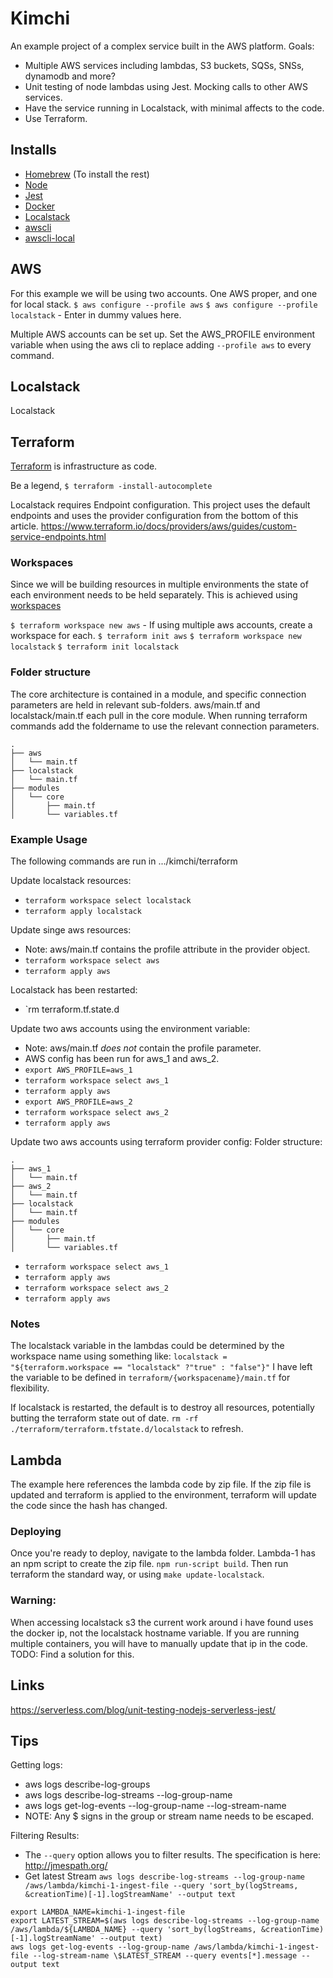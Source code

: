 # Kimchi

An example project of a complex service built in the AWS platform.
Goals:

- Multiple AWS services including lambdas, S3 buckets, SQSs, SNSs, dynamodb and more?
- Unit testing of node lambdas using Jest. Mocking calls to other AWS services.
- Have the service running in Localstack, with minimal affects to the code.
- Use Terraform.

## Installs

- [Homebrew](https://brew.sh/) (To install the rest)
- [Node](https://nodejs.org/en/)
- [Jest](https://jestjs.io/)
- [Docker](https://www.docker.com/)
- [Localstack](https://github.com/localstack/localstack)
- [awscli](https://aws.amazon.com/cli/)
- [awscli-local](https://github.com/localstack/awscli-local)

## AWS

For this example we will be using two accounts. One AWS proper, and one for local stack.
`$ aws configure --profile aws`
`$ aws configure --profile localstack` - Enter in dummy values here.

Multiple AWS accounts can be set up. Set the AWS_PROFILE environment variable when using the aws cli to replace adding `--profile aws` to every command.

## Localstack

Localstack

## Terraform

[Terraform](https://www.terraform.io/) is infrastructure as code.

Be a legend, `$ terraform -install-autocomplete`

Localstack requires Endpoint configuration.
This project uses the default endpoints and uses the provider configuration from the bottom of this article. https://www.terraform.io/docs/providers/aws/guides/custom-service-endpoints.html

### Workspaces

Since we will be building resources in multiple environments the state of each environment needs to be held separately.
This is achieved using [workspaces](https://www.terraform.io/docs/state/workspaces.html)

`$ terraform workspace new aws` - If using multiple aws accounts, create a workspace for each.
`$ terraform init aws`
`$ terraform workspace new localstack`
`$ terraform init localstack`

### Folder structure

The core architecture is contained in a module, and specific connection parameters are held in relevant sub-folders.
aws/main.tf and localstack/main.tf each pull in the core module.
When running terraform commands add the foldername to use the relevant connection parameters.

```
.
├── aws
│   └── main.tf
├── localstack
│   └── main.tf
├── modules
│   └── core
│       ├── main.tf
│       └── variables.tf
```

### Example Usage

The following commands are run in .../kimchi/terraform

Update localstack resources:

- `terraform workspace select localstack`
- `terraform apply localstack`

Update singe aws resources:

- Note: aws/main.tf contains the profile attribute in the provider object.
- `terraform workspace select aws`
- `terraform apply aws`

Localstack has been restarted:

- `rm terraform.tf.state.d

Update two aws accounts using the environment variable:

- Note: aws/main.tf _does not_ contain the profile parameter.
- AWS config has been run for aws_1 and aws_2.
- `export AWS_PROFILE=aws_1`
- `terraform workspace select aws_1`
- `terraform apply aws`
- `export AWS_PROFILE=aws_2`
- `terraform workspace select aws_2`
- `terraform apply aws`

Update two aws accounts using terraform provider config:
Folder structure:

```
.
├── aws_1
│   └── main.tf
├── aws_2
│   └── main.tf
├── localstack
│   └── main.tf
├── modules
│   └── core
│       ├── main.tf
│       └── variables.tf
```

- `terraform workspace select aws_1`
- `terraform apply aws`
- `terraform workspace select aws_2`
- `terraform apply aws`

### Notes

The localstack variable in the lambdas could be determined by the workspace name using something like: `localstack = "${terraform.workspace == "localstack" ?"true" : "false"}"`
I have left the variable to be defined in `terraform/{workspacename}/main.tf` for flexibility.

If localstack is restarted, the default is to destroy all resources, potentially butting the terraform state out of date. `rm -rf ./terraform/terraform.tfstate.d/localstack` to refresh.

## Lambda

The example here references the lambda code by zip file. If the zip file is updated and terraform is applied to the environment, terraform will update the code since the hash has changed.

### Deploying

Once you're ready to deploy, navigate to the lambda folder. Lambda-1 has an npm script to create the zip file. `npm run-script build`. Then run terraform the standard way, or using `make update-localstack`.

### Warning:

When accessing localstack s3 the current work around i have found uses the docker ip, not the localstack hostname variable. If you are running multiple containers, you will have to manually update that ip in the code.
TODO: Find a solution for this.

## Links

https://serverless.com/blog/unit-testing-nodejs-serverless-jest/

## Tips

Getting logs:

- aws logs describe-log-groups
- aws logs describe-log-streams --log-group-name
- aws logs get-log-events --log-group-name <log-group-name> --log-stream-name <log-steam-name>
- NOTE: Any \$ signs in the group or stream name needs to be escaped.

Filtering Results:

- The `--query` option allows you to filter results. The specification is here: http://jmespath.org/
- Get latest Stream `aws logs describe-log-streams --log-group-name /aws/lambda/kimchi-1-ingest-file --query 'sort_by(logStreams, &creationTime)[-1].logStreamName' --output text`

```
export LAMBDA_NAME=kimchi-1-ingest-file
export LATEST_STREAM=$(aws logs describe-log-streams --log-group-name /aws/lambda/${LAMBDA_NAME} --query 'sort_by(logStreams, &creationTime)[-1].logStreamName' --output text)
aws logs get-log-events --log-group-name /aws/lambda/kimchi-1-ingest-file --log-stream-name \$LATEST_STREAM --query events[*].message --output text
```
